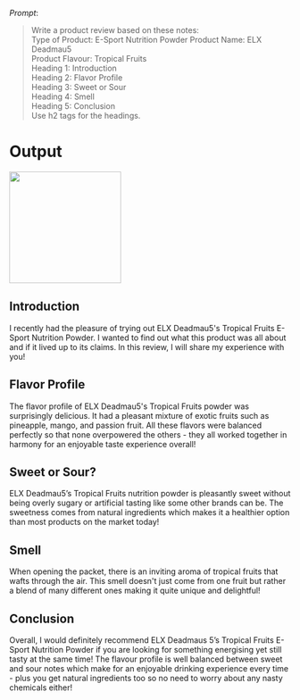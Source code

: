 _Prompt_:
> Write a product review based on these notes:<br>
  Type of Product: E-Sport Nutrition Powder
> Product Name: ELX Deadmau5<br>
> Product Flavour: Tropical Fruits<br>
> Heading 1: Introduction<br>
> Heading 2: Flavor Profile<br>
> Heading 3: Sweet or Sour<br>
> Heading 4: Smell<br>
> Heading 5: Conclusion<br>
> Use h2 tags for the headings.

# Output
<img src="https://user-images.githubusercontent.com/5329209/212089626-cc90832a-8c92-429c-b49f-8d0434990c7f.png" width="200"/>

<h2>Introduction</h2> 
I recently had the pleasure of trying out ELX Deadmau5's Tropical Fruits E-Sport Nutrition Powder. I wanted to find out what this product was all about and if it lived up to its claims. In this review, I will share my experience with you! 

<h2>Flavor Profile</h2> 
The flavor profile of ELX Deadmau5's Tropical Fruits powder was surprisingly delicious. It had a pleasant mixture of exotic fruits such as pineapple, mango, and passion fruit. All these flavors were balanced perfectly so that none overpowered the others - they all worked together in harmony for an enjoyable taste experience overall!  

<h2>Sweet or Sour?</h2> 
ELX Deadmau5’s Tropical Fruits nutrition powder is pleasantly sweet without being overly sugary or artificial tasting like some other brands can be. The sweetness comes from natural ingredients which makes it a healthier option than most products on the market today!  

 <h2>Smell</h2> 
When opening the packet, there is an inviting aroma of tropical fruits that wafts through the air. This smell doesn't just come from one fruit but rather a blend of many different ones making it quite unique and delightful!  

 <h2>Conclusion</h3 >Overall, I would definitely recommend ELX Deadmaus 5’s Tropical Fruits E-Sport Nutrition Powder if you are looking for something energising yet still tasty at the same time! The flavour profile is well balanced between sweet and sour notes which make for an enjoyable drinking experience every time - plus you get natural ingredients too so no need to worry about any nasty chemicals either!
